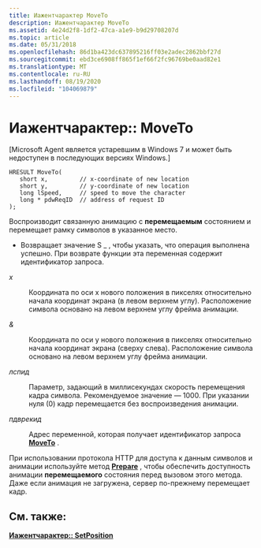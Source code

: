 ```yaml
---
title: Иажентчарактер MoveTo
description: Иажентчарактер MoveTo
ms.assetid: 4e24d2f8-1df2-47ca-a1e9-b9d29708207d
ms.topic: article
ms.date: 05/31/2018
ms.openlocfilehash: 86d1ba423dc637895216ff03e2adec2862bbf27d
ms.sourcegitcommit: ebd3ce6908ff865f1ef66f2fc96769be0aad82e1
ms.translationtype: MT
ms.contentlocale: ru-RU
ms.lasthandoff: 08/19/2020
ms.locfileid: "104069879"
---
```

# <a name="iagentcharactermoveto"></a>Иажентчарактер:: MoveTo

\[Microsoft Agent является устаревшим в Windows 7 и может быть недоступен в последующих версиях Windows.\]

``` syntax
HRESULT MoveTo(
   short x,         // x-coordinate of new location
   short y,         // y-coordinate of new location
   long lSpeed,     // speed to move the character
   long * pdwReqID  // address of request ID
);
```

Воспроизводит связанную анимацию с **перемещаемым** состоянием и перемещает рамку символов в указанное место.

-   Возвращает значение S \_ , чтобы указать, что операция выполнена успешно. При возврате функции эта переменная содержит идентификатор запроса.

<dl> <dt>

<span id="x"></span><span id="X"></span>*x*
</dt> <dd>

Координата по оси x нового положения в пикселях относительно начала координат экрана (в левом верхнем углу). Расположение символа основано на левом верхнем углу фрейма анимации.

</dd> <dt>

<span id="y"></span><span id="Y"></span>*&*
</dt> <dd>

Координата по оси y нового положения в пикселях относительно начала координат экрана (сверху слева). Расположение символа основано на левом верхнем углу фрейма анимации.

</dd> <dt>

<span id="lSpeed"></span><span id="lspeed"></span><span id="LSPEED"></span>*лспид*
</dt> <dd>

Параметр, задающий в миллисекундах скорость перемещения кадра символа. Рекомендуемое значение — 1000. При указании нуля (0) кадр перемещается без воспроизведения анимации.

</dd> <dt>

<span id="pdwReqID"></span><span id="pdwreqid"></span><span id="PDWREQID"></span>*пдврекид*
</dt> <dd>

Адрес переменной, которая получает идентификатор запроса [**MoveTo**](https://www.bing.com/search?q=**MoveTo**) .

</dd> </dl>

При использовании протокола HTTP для доступа к данным символов и анимации используйте метод [**Prepare**](/windows/desktop/lwef/iagentcharacter--prepare) , чтобы обеспечить доступность анимации **перемещаемого** состояния перед вызовом этого метода. Даже если анимация не загружена, сервер по-прежнему перемещает кадр.

## <a name="see-also"></a>См. также:

[**Иажентчарактер:: SetPosition**](iagentcharacter--setposition.md)


 

 